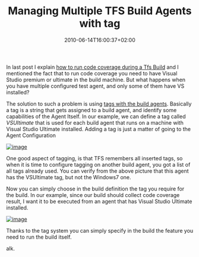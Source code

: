 ﻿---
title: "Managing Multiple TFS Build Agents with tag"
description: ""
date: 2010-06-14T16:00:37+02:00
draft: false
tags: [TFS Build]
categories: [Team Foundation Server]
---
In last post I explain [how to run code coverage during a Tfs Build](http://www.codewrecks.com/blog/index.php/2010/06/14/running-code-coverage-in-tfs2010-builds/) and I mentioned the fact that to run code coverage you need to have Visual Studio premium or ultimate in the build machine. But what happens when you have multiple configured test agent, and only some of them have VS installed?

The solution to such a problem is using [tags with the build agents](http://msdn.microsoft.com/en-us/library/bb399135.aspx#assign_tags). Basically a tag is a string that gets assigned to a build agent, and identify some capabilities of the Agent Itself. In our example, we can define a tag called *VSUltimate* that is used for each build agent that runs on a machine with Visual Studio Ultimate installed. Adding a tag is just a matter of going to the Agent Configuration

[![image](https://www.codewrecks.com/blog/wp-content/uploads/2010/06/image_thumb27.png "image")](https://www.codewrecks.com/blog/wp-content/uploads/2010/06/image27.png)

One good aspect of tagging, is that TFS remembers all inserted tags, so when it is time to configure tagging on another build agent, you got a list of all tags already used. You can verify from the above picture that this agent has the VSUltimate tag, but not the Windows7 one.

Now you can simply choose in the build definition the tag you require for the build. In our example, since our build should collect code coverage result, I want it to be executed from an agent that has Visual Studio Ultimate installed.

[![image](https://www.codewrecks.com/blog/wp-content/uploads/2010/06/image_thumb29.png "image")](https://www.codewrecks.com/blog/wp-content/uploads/2010/06/image29.png)

Thanks to the tag system you can simply specify in the build the feature you need to run the build itself.

alk.
